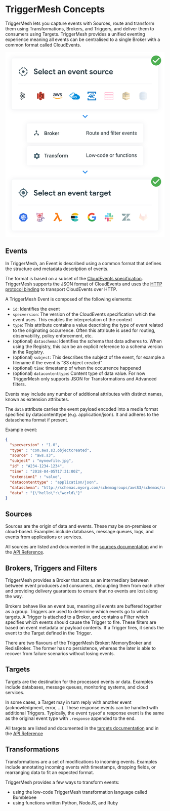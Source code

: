# TriggerMesh Concepts

TriggerMesh lets you capture events with Sources, route and transform them using Transformations, Brokers, and Triggers, and deliver them to consumers using Targets. TriggerMesh provides a unified eventing experience meaning all events can be centralised to a single Broker with a common format called CloudEvents.

![concepts.png](../assets/images/concepts.svg)

## Events

In TriggerMesh, an Event is described using a common format that defines the structure and metadata description of events.

The format is based on a subset of the [CloudEvents specification](https://github.com/cloudevents/spec/blob/main/cloudevents/spec.md). TriggerMesh supports the JSON format of CloudEvents and uses the [HTTP protocol binding](https://github.com/cloudevents/spec/blob/main/cloudevents/bindings/http-protocol-binding.md) to transport CloudEvents over HTTP.

A TriggerMesh Event is composed of the following elements:

* `id`: Identifies the event
* `specversion`: The version of the CloudEvents specification which the event uses. This enables the interpretation of the context
* `type`: This attribute contains a value describing the type of event related to the originating occurrence. Often this attribute is used for routing, observability, policy enforcement, etc.
* (optional) `dataschema`: Identifies the schema that data adheres to. When using the Registry, this can be an explicit reference to a schema version in the Registry.
* (optional) `subject`: This describes the subject of the event, for example a filename if the event is “S3 object created”
* (optional) `time`: timestamp of when the occurrence happened
* (optional) `datacontenttype`: Content type of data value. For now TriggerMesh only supports JSON for Transformations and Advanced filters.

Events may include any number of additional attributes with distinct names, known as extension attributes.

The `data` attribute carries the event payload encoded into a media format specified by datacontenttype (e.g. application/json). It and adheres to the dataschema format if present.

Example event:

```json
{
  "specversion" : "1.0",
  "type" : "com.aws.s3.objectcreated",
  "source" : "aws.s3",
  "subject" : "mynewfile.jpg",
  "id" : "A234-1234-1234",
  "time" : "2018-04-05T17:31:00Z",
  "extension1" : "value",
  "datacontenttype" : "application/json",
  "dataschema": "http://schemas.myorg.com/schemagroups/awsS3/schemas/com.aws.s3.objectcreated@aws.s3/versions/2",
  "data" : "{\"hello\":\"world\"}"
}
```

## Sources

Sources are the origin of data and events. These may be on-premises or cloud-based. Examples include databases, message queues, logs, and events from applications or services.

All sources are listed and documented in the [sources documentation](../sources/awscloudwatch.md) and in the [API Reference](../reference/sources.md).

## Brokers, Triggers and Filters

TriggerMesh provides a Broker that acts as an intermediary between between event producers and consumers, decoupling them from each other and providing delivery guarantees to ensure that no events are lost along the way.

Brokers behave like an event bus, meaning all events are buffered together as a group. Triggers are used to determine which events go to which targets. A Trigger is attached to a Broker, and contains a Filter which specifies which events should cause the Trigger to fire. These filters are based on event metadata or payload contents. If a Trigger fires, it sends the event to the Target defined in the Trigger.

There are two flavours of the TriggerMesh Broker: MemoryBroker and RedisBroker. The former has no persistence, whereas the later is able to recover from failure scenarios without losing events.

## Targets

Targets are the destination for the processed events or data. Examples include databases, message queues, monitoring systems, and cloud services.

In some cases, a Target may in turn reply with another event (acknowledgment, error, ...). These response events can be handled with additional Triggers. Typically, the event `type`of a response event is the same as the original event type with `.response` appended to the end.

All targets are listed and documented in the [targets documentation](../targets/alibabaoss.md) and in the [API Reference](../reference/targets.md)

## Transformations

Transformations are a set of modifications to incoming events. Examples include annotating incoming events with timestamps, dropping fields, or rearranging data to fit an expected format.

TriggerMesh provides a few ways to transform events:

* using the low-code TriggerMesh transformation language called Bumblebee
* using functions written Python, NodeJS, and Ruby
